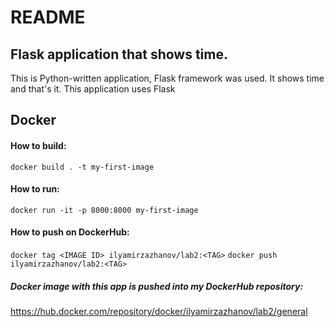 # README
## Flask application that shows time.
This is Python-written application, Flask framework was used. It shows time and that's it.
This application uses Flask
## Docker
#### How to build:
`docker build . -t my-first-image`
#### How to run:
`docker run -it -p 8000:8000 my-first-image`
#### How to push on DockerHub:
`docker tag <IMAGE ID> ilyamirzazhanov/lab2:<TAG>`
`docker push ilyamirzazhanov/lab2:<TAG>`

##### Docker image with this app is pushed into my DockerHub repository:
https://hub.docker.com/repository/docker/ilyamirzazhanov/lab2/general
